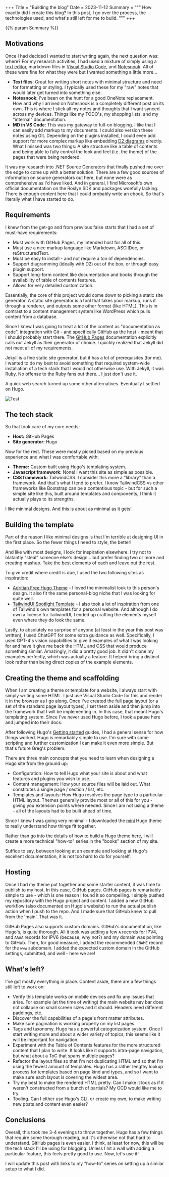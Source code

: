 +++
Title = "Building the blog"
Date = 2023-11-12
Summary = """
How exactly did I create this blog? In this post, I go over the process, the technologies used, and what's still left for me to build.
"""
+++

{{% param Summary %}}

## Motivations

Once I had decided I wanted to start writing again, the next question was: where? For my research activities, I had used a mixture of simply using a [text editor](https://kate-editor.org/), markdown files in [Visual Studio Code](https://code.visualstudio.com/), and [Notesnook](https://notesnook.com/). All of these were fine for what they were but I wanted something a little more...

- **Text files**: Great for writing short notes with minimal structure and need for formatting or styling. I typically used these for my "raw" notes that would later get turned into something else.
- **Notesnook**: I've been on the hunt for a good OneNote replacement. How and why I arrived on Notesnook is a completely different post on its own. This is where I stick all my notes and thoughts that I want synced across my devices. Things like my TODO's, my shopping lists, and my "internal" documentation.
- **MD in VS Code**: This was my gateway to full-on blogging. I like that I can easily add markup to my documents. I could also version these notes using Git. Depending on the plugins installed, I could even add support for more complex markup like embedding [D2 diagrams](https://d2lang.com/) directly. What I missed was two things: A site structure like a table of contents and being able to fully control the look and feel (i.e. the theme) of the pages that were being rendered.

It was my research into .NET Source Generators that finally pushed me over the edge to come up with a better solution. There are a few good sources of information on source generators out here, but none were as comprehensive as I'd have liked. And in general, I find Microsoft's own official documentation on the Roslyn SDK and packages woefully lacking. There is enough content here that I could probably write an ebook. So that's literally what I have started to do.

## Requirements

I knew from the get-go and from previous false starts that I had a set of must-have requirements:

- Must work with GitHub Pages, my intended host for all of this.
- Must use a nice markup language like Markdown, ASCIIDoc, or reStructuredText.
- Must be easy to install - and not require a ton of dependencies.
- Support diagramming (ideally with D2) out of the box, or through easy plugin support.
- Support long-form content like documentation and books through the availability of table of contents features.
- Allows for very detailed customization.

Essentially, the core of this project would come down to picking a static site generator. A static site generator is a tool that takes your markup, runs it through a renderer, and outputs some other format (like HTML). This is in contrast to a content management system like WordPress which pulls content from a database.

Since I knew I was going to treat a lot of the content as "documentation as code", integration with Git - and specifically GitHub as the host - meant that I should probably start there. The [GitHub Pages](https://docs.github.com/en/pages/getting-started-with-github-pages/about-github-pages#static-site-generators) documentation explicitly calls out Jekyll as their generator of choice. I quickly realized that Jekyll did not meet all of my requirements.

Jekyll is a fine static site generator, but it has a lot of prerequisites (for me). I wanted to do my best to avoid something that required system-wide installation of a tech stack that I would not otherwise use. With Jekyll, it was Ruby. No offense to the Ruby fans out there... I just don't use it.

A quick web search turned up some other alternatives. Eventually I settled on Hugo.

![Test](./jekyll-or-hugo.png)

## The tech stack

So that took care of my core needs:

- **Host:** GitHub Pages
- **Site generator:** Hugo

Now for the rest. These were mostly picked based on my previous experience and what I was comfortable with:

- **Theme:** Custom built using Hugo's templating system.
- **Javascript framework:** None! I want this site as simple as possible.
- **CSS framework:** TailwindCSS. I consider this more a "library" than a framework. And that's what I tend to prefer. I know TailwindCSS vs other frameworks like Bootstrap can be a contentious topic - but for such a simple site like this, built around templates and components, I think it actually plays to its strengths.

I like minimal designs. And this is about as minimal as it gets!

## Building the template

Part of the reason I like minimal designs is that I'm terrible at designing UI in the first place. So the fewer things I need to style, the better!

And like with most designs, I look for inspiration elsewhere. I try not to blatantly "steal" someone else's design... but prefer finding two or more and creating mashup. Take the best elements of each and leave out the rest.

To give credit where credit is due, I used the two following sites as inspiration:

- [Adritian Free Hugo Theme](https://themes.gohugo.io/themes/adritian-free-hugo-theme/) - I loved the minimalist look to this person's design. It also fit the same personal-blog niche that I was looking for quite well.
- [TailwindUI Spotlight Template](https://tailwindui.com/templates/spotlight) - I also took a lot of inspiration from one of Tailwind's own templates for a personal website. And although I do own a license for TailwindUI, I ended up crafting the elements myself even where they do look the same.

Lastly, to absolutely no surprise of anyone (at least in the year this post was written), I used ChatGPT for some extra guidance as well. Specifically, I used GPT-4's vision capabilities to give it examples of what I was looking for and have it give me back the HTML and CSS that would produce something similar. Amazingly, it did a pretty good job. It didn't clone my examples perfectly, which was actually a feature. It helped bring a distinct look rather than being direct copies of the example elements.

## Creating the theme and scaffolding

When I am creating a theme or template for a website, I always start with simply writing some HTML. I just use Visual Studio Code for this and render it in the browser as I go along. Once I've created the full page layout (or a set of the standard page layout types), I set them aside and then jump into the framework that I will be implementing in. In this case, that meant Hugo's templating system. Since I've never used Hugo before, I took a pause here and jumped into their docs.

After following Hugo's [Getting started](https://gohugo.io/getting-started/) guides, I had a general sense for how things worked. Hugo is remarkably simple to use. I'm sure with some scripting and further customization I can make it even more simple. But that's future Greg's problem.

There are three main concepts that you need to learn when designing a Hugo site from the ground up:

- Configuration: How to tell Hugo what your site is about and what features and plugins you wish to use.
- Content management: How your source files will be laid out. What constitutes a single page / section / list, etc.
- Templates and layouts: How Hugo resolves the page type to a particular HTML layout. Themes generally provide most or all of this for you - giving you extension points where needed. Since I am not using a theme - all of the layouts had to be built ahead of time.

Since I knew I was going very minimal - I downloaded the [mini](https://themes.gohugo.io/themes/hugo-theme-cactus-plus/) Hugo theme to really understand how things fit together.

Rather than go into the details of how to build a Hugo theme here, I will create a more technical "how-to" series in the "books" section of my site.

Suffice to say, between looking at an example and looking at Hugo's excellent documentation, it is not too hard to do for yourself.

## Hosting

Once I had my theme put together and some starter content, it was time to publish to my host. In this case, GitHub pages. GitHub pages is remarkably simple to use - which is one reason I found it so compelling. I simply pushed my repository with the Hugo project and content. I added a new GitHub workflow (also documented on Hugo's website) to run the actual publish action when I push to the repo. And I made sure that GitHub knew to pull from the 'main'. That was it.

GitHub Pages also supports custom domains. GitHub's documentation, like Hugo's, is quite thorough. All it took was adding a few `A` records for IPV4, and `AAAA` records for IPV6 (because, why not?) and my domain was pointing to GitHub. Then, for good measure, I added the recommended `CNAME` record for the `www` subdomain. I added the expected custom domain in the GitHub settings, submitted, and well - here we are!

## What's left?

I've got mostly everything in place. Content aside, there are a few things still left to work on:

- Verify this template works on mobile devices and fix any issues that arise. For example (at the time of writing) the main website nav bar does not collapse on small screen sizes and it should. Headers need different paddings, etc.
- Discover the full capabilities of a page's front matter attributes.
- Make sure pagination is working properly on my list pages.
- Tags and taxonomy. Hugo has a powerful categorization system. Once I start writing more and about a wider variety of topics, this seems like it will be important for navigation.
- Experiment with the Table of Contents features for the more structured content that I plan to write. It looks like it supports intra-page navigation, but what about a ToC that spans multiple pages?
- Refactor the layout files so that I'm not duplicating HTML and so that I'm using the fewest amount of templates. Hugo has a rather lengthy lookup process for templates based on page kind and types, and so I want to make sure each layout is covering the widest area.
- Try my best to make the rendered HTML pretty. Can I make it look as if it weren't constructed from a bunch of partials? My OCD would like me to try.
- Tooling. Can I either use Hugo's CLI, or create my own, to make writing new posts and content even easier?

## Conclusions

Overall, this took me 3-4 evenings to throw together. Hugo has a few things that require some thorough reading, but it's otherwise not that hard to understand. GitHub pages is even easier. I think, at least for now, this will be the tech stack I'll be using for blogging. Unless I hit a wall with adding a particular feature, this feels pretty good to use. Now, let's use it!

I will update this post with links to my "how-to" series on setting up a similar setup to what I did.